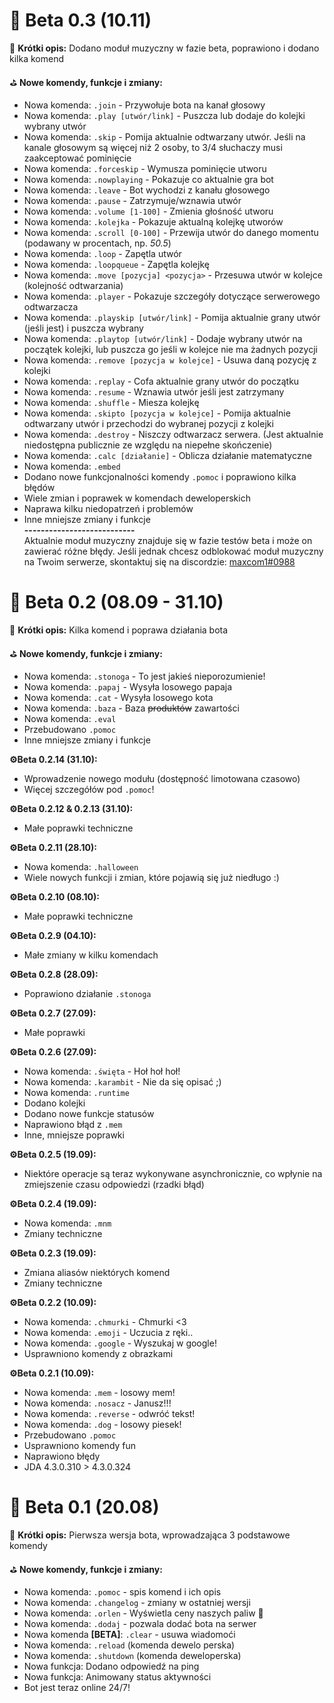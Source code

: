 # 🌚 Beta 0.3 (10.11)
🎯 **Krótki opis:**
Dodano moduł muzyczny w fazie beta, poprawiono i dodano kilka komend

⛳️ **Nowe komendy, funkcje i zmiany:**
 * Nowa komenda: `.join` - Przywołuje bota na kanał głosowy
 * Nowa komenda: `.play [utwór/link]` - Puszcza lub dodaje do kolejki wybrany utwór
 * Nowa komenda: `.skip` - Pomija aktualnie odtwarzany utwór. Jeśli na kanale głosowym są więcej niż 2 osoby, to 3/4 słuchaczy musi zaakceptować pominięcie
 * Nowa komenda: `.forceskip` - Wymusza pominięcie utworu
 * Nowa komenda: `.nowplaying` - Pokazuje co aktualnie gra bot
 * Nowa komenda: `.leave` - Bot wychodzi z kanału głosowego
 * Nowa komenda: `.pause` - Zatrzymuje/wznawia utwór
 * Nowa komenda: `.volume [1-100]` - Zmienia głośność utworu
 * Nowa komenda: `.kolejka` - Pokazuje aktualną kolejkę utworów
 * Nowa komenda: `.scroll [0-100]` - Przewija utwór do danego momentu (podawany w procentach, np. *50.5*)
 * Nowa komenda: `.loop` - Zapętla utwór
 * Nowa komenda: `.loopqueue` - Zapętla kolejkę
 * Nowa komenda: `.move [pozycja] <pozycja>` - Przesuwa utwór w kolejce (kolejność odtwarzania)
 * Nowa komenda: `.player` - Pokazuje szczegóły dotyczące serwerowego odtwarzacza
 * Nowa komenda: `.playskip [utwór/link]` - Pomija aktualnie grany utwór (jeśli jest) i puszcza wybrany
 * Nowa komenda: `.playtop [utwór/link]` - Dodaje wybrany utwór na początek kolejki, lub puszcza go jeśli w kolejce nie ma żadnych pozycji
 * Nowa komenda: `.remove [pozycja w kolejce]` - Usuwa daną pozycję z kolejki
 * Nowa komenda: `.replay` - Cofa aktualnie grany utwór do początku
 * Nowa komenda: `.resume` - Wznawia utwór jeśli jest zatrzymany
 * Nowa komenda: `.shuffle` - Miesza kolejkę
 * Nowa komenda: `.skipto [pozycja w kolejce]` - Pomija aktualnie odtwarzany utwór i przechodzi do wybranej pozycji z kolejki
 * Nowa komenda: `.destroy` - Niszczy odtwarzacz serwera. (Jest aktualnie niedostępna publicznie ze względu na niepełne skończenie)
 * Nowa komenda: `.calc [działanie]` - Oblicza działanie matematyczne
 * Nowa komenda: `.embed`
 * Dodano nowe funkcjonalności komendy `.pomoc` i poprawiono kilka błędów
 * Wiele zmian i poprawek w komendach deweloperskich
 * Naprawa kilku niedopatrzeń i problemów
 * Inne mniejsze zmiany i funkcje  
 **---------------------------**  
 Aktualnie moduł muzyczny znajduje się w fazie testów beta i może on zawierać różne błędy.
 Jeśli jednak chcesz odblokować moduł muzyczny na Twoim serwerze, skontaktuj się na discordzie: [maxcom1#0988](https://discord.com/users/440129212414951425)

# 🌚 Beta 0.2 (08.09 - 31.10)
🎯 **Krótki opis:**
Kilka komend i poprawa działania bota

⛳️ **Nowe komendy, funkcje i zmiany:**
 * Nowa komenda: `.stonoga` - To jest jakieś nieporozumienie!
 * Nowa komenda: `.papaj` - Wysyła losowego papaja
 * Nowa komenda: `.cat` - Wysyła losowego kota
 * Nowa komenda: `.baza` - Baza ~~produktów~~ zawartości
 * Nowa komenda: `.eval`
 * Przebudowano `.pomoc`
 * Inne mniejsze zmiany i funkcje  

**⚙️Beta 0.2.14 (31.10):**  
 * Wprowadzenie nowego modułu (dostępność limotowana czasowo)
 * Więcej szczegółów pod `.pomoc`!

**⚙️Beta 0.2.12 & 0.2.13 (31.10):**  
 * Małe poprawki techniczne

**⚙️Beta 0.2.11 (28.10):**  
 * Nowa komenda: `.halloween`
 * Wiele nowych funkcji i zmian, które pojawią się już niedługo :)

**⚙️Beta 0.2.10 (08.10):**  
 * Małe poprawki techniczne

**⚙️Beta 0.2.9 (04.10):**  
 * Małe zmiany w kilku komendach

**⚙️Beta 0.2.8 (28.09):**  
 * Poprawiono działanie `.stonoga`

**⚙️Beta 0.2.7 (27.09):**  
 * Małe poprawki

**⚙️Beta 0.2.6 (27.09):**  
 * Nowa komenda: `.święta` - Hoł hoł hoł!
 * Nowa komenda: `.karambit` - Nie da się opisać ;)
 * Nowa komenda: `.runtime`
 * Dodano kolejki
 * Dodano nowe funkcje statusów
 * Naprawiono błąd z `.mem`
 * Inne, mniejsze poprawki

**⚙️Beta 0.2.5 (19.09):**  
 * Niektóre operacje są teraz wykonywane asynchronicznie, co wpłynie na zmiejszenie czasu odpowiedzi (rzadki błąd)

**⚙️Beta 0.2.4 (19.09):**  
 * Nowa komenda: `.mnm`
 * Zmiany techniczne

**⚙️Beta 0.2.3 (19.09):**  
 * Zmiana aliasów niektórych komend
 * Zmiany techniczne

**⚙️Beta 0.2.2 (10.09):**  
 * Nowa komenda: `.chmurki` - Chmurki <3
 * Nowa komenda: `.emoji` - Uczucia z ręki..
 * Nowa komenda: `.google` - Wyszukaj w google!
 * Usprawniono komendy z obrazkami

**⚙️Beta 0.2.1 (10.09):**  

 * Nowa komenda: `.mem` - losowy mem!
 * Nowa komenda: `.nosacz` - Janusz!!!
 * Nowa komenda: `.reverse` - odwróć tekst!
 * Nowa komenda: `.dog` - losowy piesek!
 * Przebudowano `.pomoc`
 * Usprawniono komendy fun
 * Naprawiono błędy
 * JDA 4.3.0.310 > 4.3.0.324

# 🌚 Beta 0.1 (20.08)
🎯 **Krótki opis:**
Pierwsza wersja bota, wprowadzająca 3 podstawowe komendy

⛳️ **Nowe komendy, funkcje i zmiany:**
 * Nowa komenda: `.pomoc` - spis komend i ich opis
 * Nowa komenda: `.changelog` - zmiany w ostatniej wersji
 * Nowa komenda: `.orlen` - Wyświetla ceny naszych paliw 🍻
 * Nowa komenda: `.dodaj` - pozwala dodać bota na serwer
 * Nowa komenda **[BETA]**: `.clear` - usuwa wiadomoći
 * Nowa komenda: `.reload` (komenda dewelo perska)
 * Nowa komenda: `.shutdown` (komenda deweloperska)
 * Nowa funkcja: Dodano odpowiedź na ping
 * Nowa funkcja: Animowany status aktywności
 * Bot jest teraz online 24/7!
